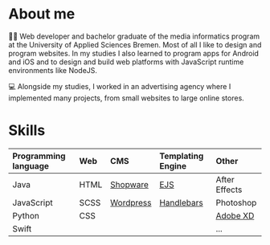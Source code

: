 # About me

👨‍🦰 Web developer and bachelor graduate of the media informatics program at the University of Applied Sciences Bremen.
Most of all I like to design and program websites. In my studies I also learned to program apps for Android and iOS and to design and build web platforms with JavaScript runtime environments like NodeJS.

💻 Alongside my studies, I worked in an advertising agency where I implemented many projects, from small websites to large online stores. 

# Skills

| Programming language | Web  | CMS       | Templating Engine | Other         |
|:----------------------|:------|:-----------|:-------------------|:---------------|
| Java                 | HTML | [Shopware](https://www.shopware.com/)  | [EJS](https://ejs.co/)             | After Effects |
| JavaScript           | SCSS | [Wordpress](https://wordpress.com/de/) | [Handlebars](https://handlebarsjs.com/)       | Photoshop     |
| Python               | CSS  |           |                   | [Adobe XD](https://www.adobe.com/)     |
| Swift                |      |           |                   | ...           |

